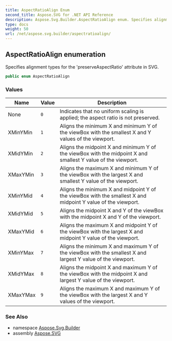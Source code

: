 ```yaml
---
title: AspectRatioAlign Enum
second_title: Aspose.SVG for .NET API Reference
description: Aspose.Svg.Builder.AspectRatioAlign enum. Specifies alignment types for the preserveAspectRatio attribute in SVG
type: docs
weight: 50
url: /net/aspose.svg.builder/aspectratioalign/
---
```

## AspectRatioAlign enumeration

Specifies alignment types for the 'preserveAspectRatio' attribute in SVG.

```csharp
public enum AspectRatioAlign
```

### Values

| Name | Value | Description |
| --- | --- | --- |
| None | `0` | Indicates that no uniform scaling is applied; the aspect ratio is not preserved. |
| XMinYMin | `1` | Aligns the minimum X and minimum Y of the viewBox with the smallest X and Y values of the viewport. |
| XMidYMin | `2` | Aligns the midpoint X and minimum Y of the viewBox with the midpoint X and smallest Y value of the viewport. |
| XMaxYMin | `3` | Aligns the maximum X and minimum Y of the viewBox with the largest X and smallest Y value of the viewport. |
| XMinYMid | `4` | Aligns the minimum X and midpoint Y of the viewBox with the smallest X and midpoint Y value of the viewport. |
| XMidYMid | `5` | Aligns the midpoint X and Y of the viewBox with the midpoint X and Y of the viewport. |
| XMaxYMid | `6` | Aligns the maximum X and midpoint Y of the viewBox with the largest X and midpoint Y value of the viewport. |
| XMinYMax | `7` | Aligns the minimum X and maximum Y of the viewBox with the smallest X and largest Y value of the viewport. |
| XMidYMax | `8` | Aligns the midpoint X and maximum Y of the viewBox with the midpoint X and largest Y value of the viewport. |
| XMaxYMax | `9` | Aligns the maximum X and maximum Y of the viewBox with the largest X and Y values of the viewport. |

### See Also

* namespace [Aspose.Svg.Builder](../../aspose.svg.builder/)
* assembly [Aspose.SVG](../../)
